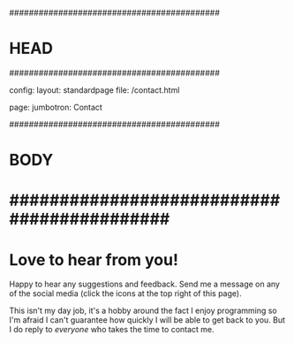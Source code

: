 ###########################################
# HEAD
###########################################

config: 
  layout: standardpage
  file: /contact.html
  
page: 
  jumbotron: Contact

###########################################
# BODY
###########################################
=====

# Love to hear from you!

Happy to hear any suggestions and feedback. Send me a message on any of the social media (click the icons at the top right of this page).

This isn't my day job, it's a hobby around the fact I enjoy programming so I'm afraid I can't guarantee how quickly I will be able to get back to you. But I do reply to _everyone_ who takes the time to contact me.